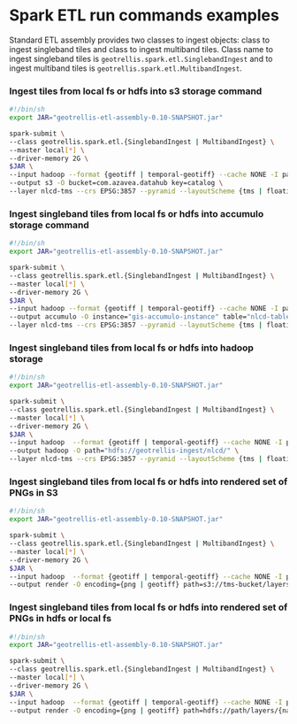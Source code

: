 # Spark ETL run commands examples

Standard ETL assembly provides two classes to ingest objects: class to ingest singleband tiles and class to ingest multiband tiles.
Class name to ingest singleband tiles is `geotrellis.spark.etl.SinglebandIngest` and to ingest multiband tiles is `geotrellis.spark.etl.MultibandIngest`.

### Ingest tiles from local fs or hdfs into s3 storage command

```sh
#!/bin/sh
export JAR="geotrellis-etl-assembly-0.10-SNAPSHOT.jar"

spark-submit \
--class geotrellis.spark.etl.{SinglebandIngest | MultibandIngest} \
--master local[*] \
--driver-memory 2G \
$JAR \
--input hadoop --format {geotiff | temporal-geotiff} --cache NONE -I path="file:///Data/nlcd/tiles" \
--output s3 -O bucket=com.azavea.datahub key=catalog \
--layer nlcd-tms --crs EPSG:3857 --pyramid --layoutScheme {tms | floating}
```

### Ingest singleband tiles from local fs or hdfs into accumulo storage command

```sh
#!/bin/sh
export JAR="geotrellis-etl-assembly-0.10-SNAPSHOT.jar"

spark-submit \
--class geotrellis.spark.etl.{SinglebandIngest | MultibandIngest} \
--master local[*] \
--driver-memory 2G \
$JAR \
--input hadoop --format {geotiff | temporal-geotiff} --cache NONE -I path="file:///Data/nlcd/tiles" \
--output accumulo -O instance="gis-accumulo-instance" table="nlcd-table" user="root" password="password" zookeeper="zoo1:2181,zoo2:2181,zoo3:2181" \
--layer nlcd-tms --crs EPSG:3857 --pyramid --layoutScheme {tms | floating}
```

### Ingest singleband tiles from local fs or hdfs into hadoop storage

```sh
#!/bin/sh
export JAR="geotrellis-etl-assembly-0.10-SNAPSHOT.jar"

spark-submit \
--class geotrellis.spark.etl.{SinglebandIngest | MultibandIngest} \
--master local[*] \
--driver-memory 2G \
$JAR \
--input hadoop  --format {geotiff | temporal-geotiff} --cache NONE -I path="file:///Data/nlcd/tiles" \
--output hadoop -O path="hdfs://geotrellis-ingest/nlcd/" \
--layer nlcd-tms --crs EPSG:3857 --pyramid --layoutScheme {tms | floating}
```

### Ingest singleband tiles from local fs or hdfs into rendered set of PNGs in S3

```sh
#!/bin/sh
export JAR="geotrellis-etl-assembly-0.10-SNAPSHOT.jar"

spark-submit \
--class geotrellis.spark.etl.{SinglebandIngest | MultibandIngest} \
--master local[*] \
--driver-memory 2G \
$JAR \
--input hadoop  --format {geotiff | temporal-geotiff} --cache NONE -I path="file:///Data/nlcd/tiles" \
--output render -O encoding={png | geotiff} path=s3://tms-bucket/layers/{name}/{z}-{x}-{y}.png \
```

### Ingest singleband tiles from local fs or hdfs into rendered set of PNGs in hdfs or local fs

```sh
#!/bin/sh
export JAR="geotrellis-etl-assembly-0.10-SNAPSHOT.jar"

spark-submit \
--class geotrellis.spark.etl.{SinglebandIngest | MultibandIngest} \
--master local[*] \
--driver-memory 2G \
$JAR \
--input hadoop  --format {geotiff | temporal-geotiff} --cache NONE -I path="file:///Data/nlcd/tiles" \
--output render -O encoding={png | geotiff} path=hdfs://path/layers/{name}/{z}-{x}-{y}.png \
